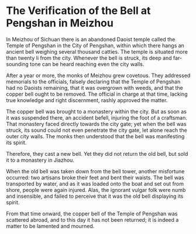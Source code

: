# The Verification of the Bell at Pengshan in Meizhou

In Meizhou of Sichuan there is an abandoned Daoist temple called the Temple of Pengshan in the City of Pengshan, within which there hangs an ancient bell weighing several thousand catties. The temple is situated more than twenty li from the city. Whenever the bell is struck, its deep and far-sounding tone can be heard reaching even the city walls. 

After a year or more, the monks of Meizhou grew covetous. They addressed memorials to the officials, falsely declaring that the Temple of Pengshan had no Daoists remaining, that it was overgrown with weeds, and that the copper bell ought to be removed. The official in charge at that time, lacking true knowledge and right discernment, rashly approved the matter.

The copper bell was brought to a monastery within the city. But as soon as it was suspended there, an accident befell, injuring the foot of a craftsman. That monastery faced directly towards the city gate; yet when the bell was struck, its sound could not even penetrate the city gate, let alone reach the outer city walls. The monks then understood that the bell was manifesting its spirit.

Therefore, they cast a new bell. Yet they did not return the old bell, but sold it to a monastery in Jiazhou.

When the old bell was taken down from the bell tower, another misfortune occurred: two artisans broke their feet and bent their waists. The bell was transported by water, and as it was loaded onto the boat and set out from shore, people were again injured. Alas, the ignorant vulgar folk were numb and insensible, and failed to perceive that it was the old bell displaying its spirit.

From that time onward, the copper bell of the Temple of Pengshan was scattered abroad, and to this day it has not been returned; it is indeed a matter to be lamented and mourned.
